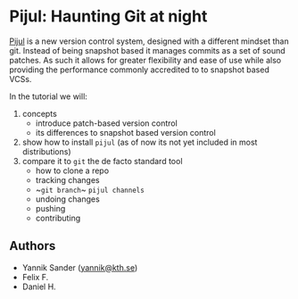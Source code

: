 # Pijul: Haunting Git at night

[Pijul](https://pijul.org/) is a new version control system, designed with a different mindset than git. Instead of being snapshot based it manages commits as a set of sound patches. As such it allows for greater flexibility and ease of use while also providing the performance commonly accredited to to snapshot based VCSs.

In the tutorial we will:

1. concepts
   - introduce patch-based version control
   - its differences to snapshot based version control
3. show how to install `pijul` (as of now its not yet included in most distributions)
4. compare it to `git` the de facto standard tool
   - how to clone a repo
   - tracking changes
   - ~`git branch`~ `pijul channels`
   - undoing changes
   - pushing
   - contributing

## Authors

- Yannik Sander ([yannik@kth.se](mailto:yannik@kth.se))
- Felix F.
- Daniel H.
